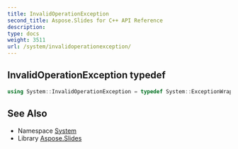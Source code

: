 ```yaml
---
title: InvalidOperationException
second_title: Aspose.Slides for C++ API Reference
description: 
type: docs
weight: 3511
url: /system/invalidoperationexception/
---
```

## InvalidOperationException typedef




```cpp
using System::InvalidOperationException = typedef System::ExceptionWrapper<Details_InvalidOperationException >
```

## See Also

* Namespace [System](../)
* Library [Aspose.Slides](../../)